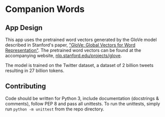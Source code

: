 # Companion Words

## App Design
This app uses the pretrained word vectors generated by the GloVe model described in Stanford's paper, ["GloVe: Global 
Vectors for Word Representation"][1]. The pretrained word vectors can be found at the accompanying website, 
[nlp.stanford.edu/projects/glove][2].

The model is trained on the Twitter dataset, a dataset of 2 billion tweets resulting in 27 billion tokens.

## Contributing
Code should be written for Python 3, include documentation (docstrings & comments), follow PEP 8 and pass all unittests.
To run the unittests, simply run `python -m unittest` from the repo directory.


[1]: https://nlp.stanford.edu/pubs/glove.pdf
[2]: https://nlp.stanford.edu/projects/glove/